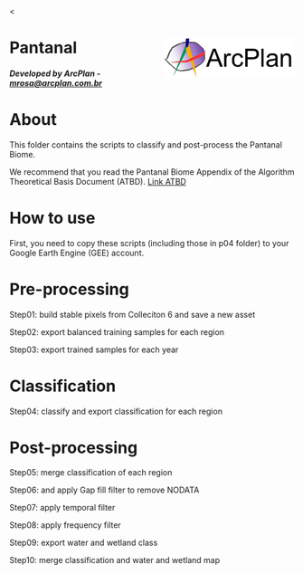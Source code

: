 <<div class="fluid-row" id="header">
    <img src='./misc/arcplan-logo.jpeg' height='70' width='auto' align='right'>
    <h1 class="title toc-ignore">Pantanal</h1>
    <h4 class="author"><em>Developed by  ArcPlan - mrosa@arcplan.com.br</em></h4>
</div>

# About
This folder contains the scripts to classify and post-process the Pantanal Biome.

We recommend that you read the Pantanal Biome Appendix of the Algorithm Theoretical Basis Document (ATBD).
[Link ATBD](https://mapbiomas-br-site.s3.amazonaws.com/Metodologia/Pantanal_Appendix_-_ATBD_Col7_v7_v1.pdf)

# How to use
First, you need to copy these scripts (including those in p04 folder) to your Google Earth Engine (GEE) account.

# Pre-processing

Step01: build stable pixels from Colleciton 6 and save a new asset

Step02:  export balanced training samples for each region

Step03:  export trained samples for each year

# Classification

Step04: classify and export classification for each region

# Post-processing

Step05: merge classification of each region 

Step06: and apply Gap fill filter to remove NODATA

Step07: apply temporal filter

Step08: apply frequency filter

Step09: export water and wetland class

Step10: merge classification and water and wetland map
